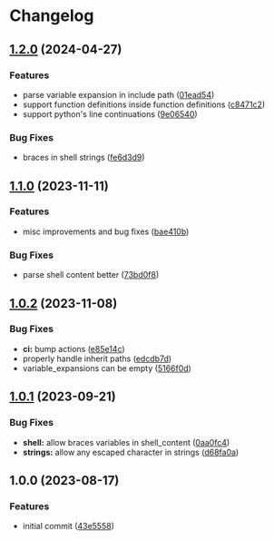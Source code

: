 # Changelog

## [1.2.0](https://github.com/tree-sitter-grammars/tree-sitter-bitbake/compare/v1.1.0...v1.2.0) (2024-04-27)


### Features

* parse variable expansion in include path ([01ead54](https://github.com/tree-sitter-grammars/tree-sitter-bitbake/commit/01ead542b1e6f52cc9a2c9c1c95e079702122161))
* support function definitions inside function definitions ([c8471c2](https://github.com/tree-sitter-grammars/tree-sitter-bitbake/commit/c8471c2e1df4e30a8564ea9bbea9f396d9608118))
* support python's line continuations ([9e06540](https://github.com/tree-sitter-grammars/tree-sitter-bitbake/commit/9e06540e5b9fda6386f771da907cbea616a11a43))


### Bug Fixes

* braces in shell strings ([fe6d3d9](https://github.com/tree-sitter-grammars/tree-sitter-bitbake/commit/fe6d3d975cc7af8d64c5a32d6d1b6cb323ccc2cb))

## [1.1.0](https://github.com/amaanq/tree-sitter-bitbake/compare/v1.0.2...v1.1.0) (2023-11-11)


### Features

* misc improvements and bug fixes ([bae410b](https://github.com/amaanq/tree-sitter-bitbake/commit/bae410bae601180aaa4fcf02d1c8dbfc1e28f1eb))


### Bug Fixes

* parse shell content better ([73bd0f8](https://github.com/amaanq/tree-sitter-bitbake/commit/73bd0f89c63572e4a63d380e3ac4e725b8e5c2ce))

## [1.0.2](https://github.com/amaanq/tree-sitter-bitbake/compare/v1.0.1...v1.0.2) (2023-11-08)


### Bug Fixes

* **ci:** bump actions ([e85e14c](https://github.com/amaanq/tree-sitter-bitbake/commit/e85e14cc3161e442681676568fddd0627ae41a38))
* properly handle inherit paths ([edcdb7d](https://github.com/amaanq/tree-sitter-bitbake/commit/edcdb7dffd0e1680c60d489a625ab119e0d273a0))
* variable_expansions can be empty ([5166f0d](https://github.com/amaanq/tree-sitter-bitbake/commit/5166f0d6cfc4ff6300f67b48c264edc570832d6e))

## [1.0.1](https://github.com/amaanq/tree-sitter-bitbake/compare/v1.0.0...v1.0.1) (2023-09-21)


### Bug Fixes

* **shell:** allow braces variables in shell_content ([0aa0fc4](https://github.com/amaanq/tree-sitter-bitbake/commit/0aa0fc4699661acd846356d6df3f22c5063ebd3f))
* **strings:** allow any escaped character in strings ([d68fa0a](https://github.com/amaanq/tree-sitter-bitbake/commit/d68fa0afc734412af8cab908dfed2e5c6c7d948b))

## 1.0.0 (2023-08-17)


### Features

* initial commit ([43e5558](https://github.com/amaanq/tree-sitter-bitbake/commit/43e55585c1fb60b9da3b7da821f584cf06d6d107))
